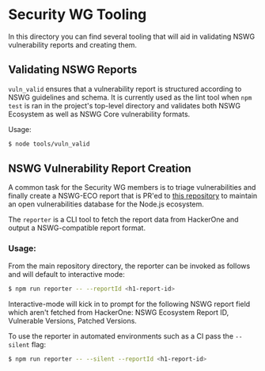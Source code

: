 # Security WG Tooling 

In this directory you can find several tooling that will aid in validating NSWG vulnerability reports and creating them.

## Validating NSWG Reports

`vuln_valid` ensures that a vulnerability report is structured according to NSWG guidelines and schema.
It is currently used as the lint tool when `npm test` is ran in the project's top-level directory and validates both NSWG Ecosystem as well as NSWG Core vulnerability formats.

Usage:

```bash
$ node tools/vuln_valid
```

## NSWG Vulnerability Report Creation

A common task for the Security WG members is to triage vulnerabilities and finally create a NSWG-ECO report that is PR'ed to [this repository](https://github.com/nodejs/security-wg) to maintain an open vulnerabilities database for the Node.js ecosystem.

The `reporter` is a CLI tool to fetch the report data from HackerOne and output a NSWG-compatible report format.

### Usage:

From the main repository directory, the reporter can be invoked as follows and will default to interactive mode:

```bash
$ npm run reporter -- --reportId <h1-report-id>
```

Interactive-mode will kick in to prompt for the following NSWG report field which aren't fetched from HackerOne: NSWG Ecosystem Report ID, Vulnerable Versions, Patched Versions.

To use the reporter in automated environments such as a CI pass the `--silent` flag:

```bash
$ npm run reporter -- --silent --reportId <h1-report-id>
```